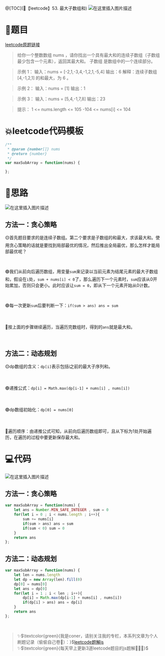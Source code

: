 @[TOC](🚅【leetcode】53. 最大子数组和)
![在这里插入图片描述](https://img-blog.csdnimg.cn/7bd3cd5ef8154d7da99e5cd9badf12f4.png#pic_center)

# 🚀题目
[leetcode原题链接](https://leetcode-cn.com/problems/maximum-subarray/)
> 给你一个整数数组 nums ，请你找出一个具有最大和的连续子数组（子数组最少包含一个元素），返回其最大和。
> 子数组 是数组中的一个连续部分。

 

>示例 1：
>输入：nums = [-2,1,-3,4,-1,2,1,-5,4]
>输出：6
>解释：连续子数组 [4,-1,2,1] 的和最大，为 6 。

>示例 2：
>输入：nums = [1]
>输出：1

>示例 3：
>输入：nums = [5,4,-1,7,8]
>输出：23


>提示：
>1 <= nums.length <= 105
>-104 <= nums[i] <= 104
# 💥leetcode代码模板

```javascript
/**
 * @param {number[]} nums
 * @return {number}
 */
var maxSubArray = function(nums) {

};
```

# 🚀思路
![在这里插入图片描述](https://img-blog.csdnimg.cn/470f6b9e77f74bc390c692ed5c64bdeb.gif#pic_center)
## 方法一：贪心策略
🟡首先题目要求的是连续子数组。第二个要求是子数组的和最大，求该最大和。使用贪心策略的话就是要找到局部最优的情况，然后推出全局最优，那么怎样才能局部最优呢？

<br>

🟢我们从前向后遍历数组，用变量`sum`来记录以当前元素为结尾元素的最大子数组和，假设在`i`处，`sum + nums[i] < 0`了，那么遍历下一个元素时，`sum`应该从0开始累加，否则只会更小。此时应该让`sum = 0`，即从下一个元素开始从0计数。

<br>

🟣每一次更新`sum`后要判断一下：`if(sum > ans) ans = sum`

<br>

🔵按上面的步骤继续遍历，当遍历完数组时，得到的`ans`就是最大和。


<br>

## 方法二：动态规划
🟡dp数组的含义：`dp[i]`表示包括i之前的最大子序列和。

<br>

🟢递推公式：`dp[i] = Math.max(dp[i-1] + nums[i] , nums[i])`

<br>

🟣dp数组初始化：`dp[0] = nums[0]`

<br>

🔵遍历顺序：由递推公式可知，从前向后遍历数组即可，且从下标为1处开始遍历，在遍历的过程中要更新保存最大和。

# 💻代码
![在这里插入图片描述](https://img-blog.csdnimg.cn/50b64835a43344369939c44437475cc5.png?x-oss-process=image/watermark,type_d3F5LXplbmhlaQ,shadow_50,text_Q1NETiBA5YmN56uvY29ybmVy,size_8,color_FFFFFF,t_70,g_se,x_16#pic_center)
## 方法一：贪心策略

```js
var maxSubArray = function(nums) {
    let ans = Number.MIN_SAFE_INTEGER , sum = 0
    for(let i = 0 ; i < nums.length ; i++){
        sum += nums[i]
        if(sum > ans) ans = sum
        if(sum < 0) sum = 0
    }
    return ans
};
```

## 方法二：动态规划

```javascript
var maxSubArray = function(nums) {
    let len = nums.length
    let dp = new Array(len).fill(0)
    dp[0] = nums[0]
    let ans = dp[0]
    for(let i = 1 ; i < len ; i++){
        dp[i] = Math.max(dp[i-1] + nums[i] , nums[i])
        if(dp[i] > ans) ans = dp[i]
    }
    return ans
};
```

<br/>

> ✨$\textcolor{green}{我是coner，请别关注我的专栏，本系列文章为个人刷题记录（偷偷自己卷🤤）：}$[leetcode题解js](https://blog.csdn.net/laplacepoisson/category_11759331.html?spm=1001.2014.3001.5482)<br/>
> ✨$\textcolor{green}{每天早上更新3道leetcode题目的js题解🚀🚀🚀}$<br/>